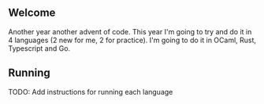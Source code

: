 ## Welcome

Another year another advent of code. This year I'm going to try and do it in 4 languages (2 new for me, 2 for practice). I'm going to do it in OCaml, Rust, Typescript and Go.

## Running

TODO: Add instructions for running each language
